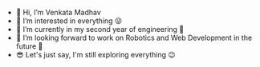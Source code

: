 - 👋 Hi, I’m Venkata Madhav
- 👀 I’m interested in everything 😜
- 🌱 I’m currently in my second year of engineering 🤟
- 💞️ I’m looking forward to work on Robotics and Web Development in the future 🤖
- 😎 Let's just say, I'm still exploring everything 😉

